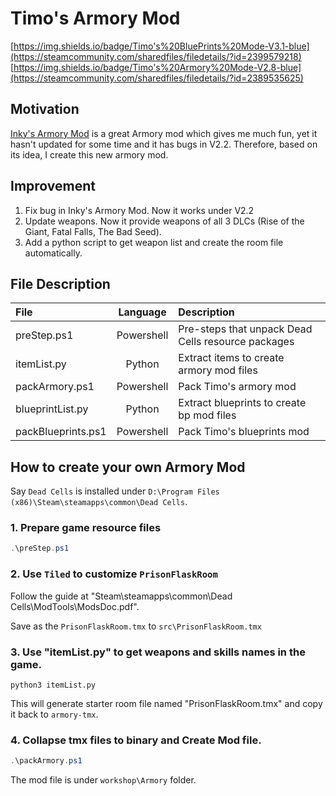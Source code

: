 Timo's Armory Mod
=================
[https://img.shields.io/badge/Timo's%20BluePrints%20Mode-V3.1-blue](https://steamcommunity.com/sharedfiles/filedetails/?id=2399579218)
[https://img.shields.io/badge/Timo's%20Armory%20Mode-V2.8-blue](https://steamcommunity.com/sharedfiles/filedetails/?id=2389535625)

## Motivation  
[Inky's Armory Mod](https://steamcommunity.com/sharedfiles/filedetails/?id=1506010908&searchtext=armory) is a great Armory mod which gives me much fun, yet it hasn't updated for some time and it has bugs in V2.2. Therefore, based on its idea, I create this new armory mod.   

## Improvement  
1. Fix bug in Inky's Armory Mod. Now it works under V2.2  
2. Update weapons. Now it provide weapons of all 3 DLCs (Rise of the Giant, Fatal Falls, The Bad Seed).    
3. Add a python script to get weapon list and create the room file automatically.  

## File Description
|File|Language|Description|
|:-|:-:|:-|
|preStep.ps1|Powershell|Pre-steps that unpack Dead Cells resource packages|
|itemList.py|Python|Extract items to create armory mod files|
|packArmory.ps1|Powershell|Pack Timo's armory mod|
|blueprintList.py|Python|Extract blueprints to create bp mod files|
|packBlueprints.ps1|Powershell|Pack Timo's blueprints mod|

## How to create your own Armory Mod  
Say `Dead Cells` is installed under `D:\Program Files (x86)\Steam\steamapps\common\Dead Cells`.

### 1. Prepare game resource files
```powershell
.\preStep.ps1
```

### 2. Use `Tiled` to customize `PrisonFlaskRoom` 
Follow the guide at "Steam\steamapps\common\Dead Cells\ModTools\ModsDoc.pdf".  

Save as the `PrisonFlaskRoom.tmx` to `src\PrisonFlaskRoom.tmx`

### 3. Use "itemList.py" to get weapons and skills names in the game.  
```shell
python3 itemList.py
```
This will generate starter room file named "PrisonFlaskRoom.tmx" and copy it back to `armory-tmx`.  

### 4. Collapse tmx files to binary and Create Mod file.
```powershell
.\packArmory.ps1
```
The mod file is under `workshop\Armory` folder.
